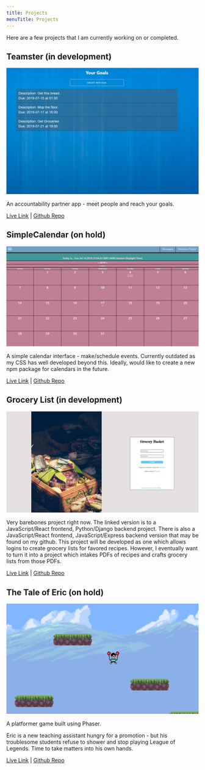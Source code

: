 ```yaml
---
title: Projects
menuTitle: Projects
---
```


Here are a few projects that I am currently working on or completed.

## Teamster (in development)

<a href='https://teamster.hanayu.codes' target='_blank'><img src='./teamster.png' alt='Teamster'/></a>

An accountability partner app - meet people and reach your goals.

<a href='https://teamster.hanayu.codes' target='_blank'>Live Link</a> | <a href='https://github.com/moriie/teamster' target='_blank'>Github Repo</a>


## SimpleCalendar (on hold)

<a href='https://simplecalendar.hanayu.codes' target='_blank'><img src='./simple-calendar.png' alt='SimpleCalendar'/></a>

A simple calendar interface - make/schedule events. Currently outdated as my CSS has well developed beyond this. 
Ideally, would like to create a new npm package for calendars in the future.

<a href='https://simplecalendar.hanayu.codes' target='_blank'>Live Link</a> | <a href='https://github.com/moriie/Simple-Calendar-App' target='_blank'>Github Repo</a>

## Grocery List (in development)

<a href='https://groceries.hanayu.codes' target='_blank'><img src='./groceries.png' alt='Groceries'/></a>

Very barebones project right now. The linked version is to a JavaScript/React frontend, Python/Django backend project.
There is also a JavaScript/React frontend, JavaScript/Express backend version that may be found on my github.
This project will be developed as one which allows logins to create grocery lists for favored recipes.
However, I eventually want to turn it into a project which intakes PDFs of recipes and crafts grocery lists from those PDFs. 

<a href='https://groceries.hanayu.codes' target='_blank'>Live Link</a> | <a href='https://github.com/moriie/grocery_list' target='_blank'>Github Repo</a>


## The Tale of Eric (on hold)

<a href='https://tale-of-eric.hanayu.codes' target='_blank'><img src='./the-tale-of-eric.png' alt='The Tale of Eric'/></a>

A platformer game built using Phaser.

Eric is a new teaching assistant hungry for a promotion - but his troublesome students refuse to shower and stop playing League of Legends. Time to take matters into his own hands.

<a href='https://tale-of-eric.hanayu.codes' target='_blank'>Live Link</a> | <a href='https://github.com/moriie/eric_proj' target='_blank'>Github Repo</a>